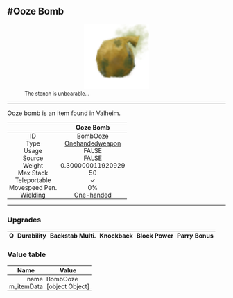 <meta property="og:title" content="Ooze Bomb - MoreValheim" /><meta property="og:type" content="website" /><meta property="og:image" content="/assets/ooze_bomb.png" /><meta property="og:description" content="Ooze Bomb is an item found in Valheim." /><meta name="theme-color" content="#546D78"><meta name="twitter:card" content="summary_large_image">
#Ooze Bomb
-------------
<style>img {width:20px;}.tb {width:150px;display: block;margin-left: auto;margin-right: auto;}</style>

<style>.md-typeset table:not([class]) th:not([align]) {min-width:unset!important;}</style>
<style>td{padding:0em 0.3em!important;text-align:center!important;border-left:.05rem solid var(--md-default-fg-color--lightest)}</style>

<style>th{padding:0.1em 0.3em!important;text-align:center!important;font-weight:bold}</style>

<style>pre{text-align:right!important}</style>
<style>table tr td:first-child {border-left: 0;};</style>

<figure><img src="/assets/ooze_bomb.png" class="tb" /><figcaption><small>The stench is unbearable...</small></figcaption></figure>

-------------

Ooze bomb is an item found in Valheim.

|        | Ooze Bomb              |
| ----------- | ------------------------------------ |
| ID |BombOoze
| Type | [Onehandedweapon](../../types/onehandedweapon)
| Usage | FALSE<br>
| Source | [FALSE](../../items/false)
| Weight | 0.300000011920929 |
| Max Stack | 50 |
| Teleportable | ✓
| Movespeed Pen. | 0%
| Wielding | One-handed


-------------

### Upgrades
| Q | Durability | Backstab Multi. | Knockback | Block Power | Parry Bonus
| - | - | - | - | - | - 


### Value table
| Name | Value
| - | - |
| <div style="text-align:right">name</div> | <div style="text-align:left">BombOoze</div> | 
| <div style="text-align:right">m_itemData</div> | <div style="text-align:left">[object Object]</div> | 